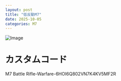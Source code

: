 ```yaml
---
layout: post
title: "低反動M7"
date: 2025-10-05
categories: M7
---
```


![Image](https://github.com/user-attachments/assets/674e706a-fc11-46f0-8199-7158a6ca7242)

# カスタムコード

M7 Battle Rifle-Warfare-6HOI6Q802VN7K4KV5MF2R
